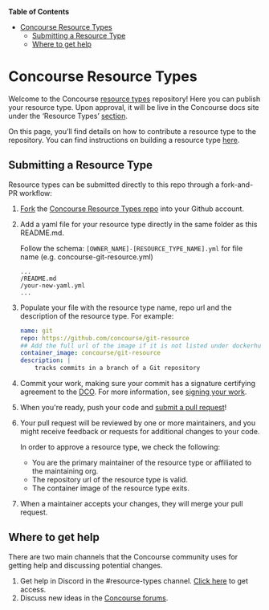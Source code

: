 <!-- START doctoc generated TOC please keep comment here to allow auto update -->
<!-- DON'T EDIT THIS SECTION, INSTEAD RE-RUN doctoc TO UPDATE --->
**Table of Contents** 

- [Concourse Resource Types](#concourse-resource-types)
  - [Submitting a Resource Type](#submitting-a-resource-type)
  - [Where to get help](#where-to-get-help)

<!-- END doctoc generated TOC please keep comment here to allow auto update -->

# Concourse Resource Types
Welcome to the Concourse [resource types](https://concourse-ci.org/resource-types.html) repository! Here you can publish your resource type. Upon approval, it will be live in the Concourse docs site under the ‘Resource Types’ [section](https://resource-types.concourse-ci.org/).

On this page, you’ll find details on how to contribute a resource type to the repository. You can find instructions on building a resource type [here](https://concourse-ci.org/implementing-resource-types.html). 

## Submitting a Resource Type
Resource types can be submitted directly to this repo through a fork-and-PR workflow:
1. [Fork](https://help.github.com/articles/fork-a-repo/) the [Concourse Resource Types repo](http://github.com/concourse/resource-types) into your Github account.
1. Add a yaml file for your resource type directly in the same folder as this README.md.

    Follow the schema: `[OWNER_NAME]-[RESOURCE_TYPE_NAME].yml` for file name (e.g. concourse-git-resource.yml)
    ```
    ...
    /README.md
    /your-new-yaml.yml
    ...
    ```

1. Populate your file with the resource type name, repo url and the description of the resource type. For example:
    ```yaml
    name: git
    repo: https://github.com/concourse/git-resource
    ## Add the full url of the image if it is not listed under dockerhub
    container_image: concourse/git-resource
    description: |
        tracks commits in a branch of a Git repository
    ```
1. Commit your work, making sure your commit has a signature certifying agreement to the [DCO](https://developercertificate.org). For more information, see [signing your work](https://github.com/concourse/concourse/blob/master/CONTRIBUTING.md#signing-your-work).
1. When you're ready, push your code and [submit a pull request](https://help.github.com/articles/creating-a-pull-request-from-a-fork/)!
1. Your pull request will be reviewed by one or more maintainers, and you might receive feedback or requests for additional changes to your code.
    
    In order to approve a resource type, we check the following:
    - You are the primary maintainer of the resource type or affiliated to the maintaining org.
    - The repository url of the resource type is valid.
    - The container image of the resource type exits.
1. When a maintainer accepts your changes, they will merge your pull request.

## Where to get help
There are two main channels that the Concourse community uses for getting help and discussing potential changes.
  1. Get help in Discord in the #resource-types channel. [Click here](https://discord.gg/MeRxXKW) to get access.
  1. Discuss new ideas in the [Concourse forums](http://discuss.concourse-ci.org/).

